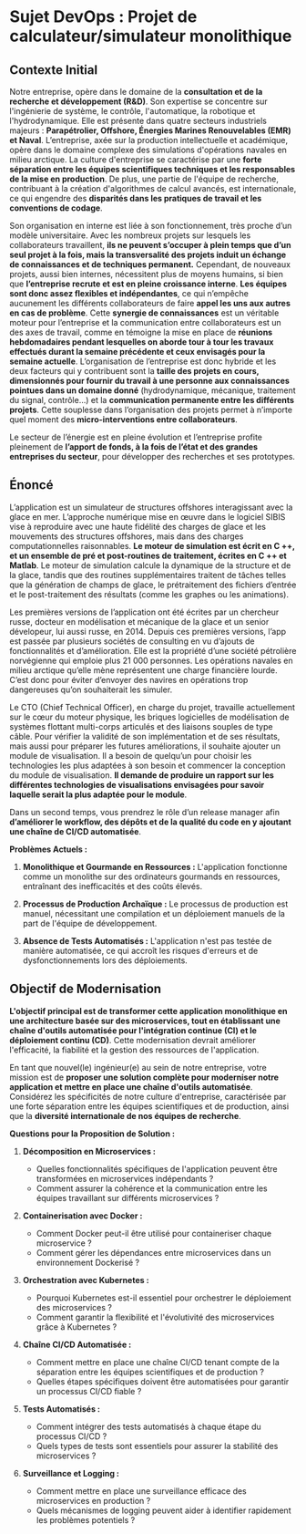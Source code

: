 # Sujet DevOps : Projet de calculateur/simulateur monolithique

## Contexte Initial

Notre entreprise, opère dans le domaine de la **consultation et de la recherche et développement (R&D)**. Son expertise se concentre sur l'ingénierie de système, le contrôle, l'automatique, la robotique et l'hydrodynamique. Elle est présente dans quatre secteurs industriels majeurs : **Parapétrolier, Offshore, Énergies Marines Renouvelables (EMR) et Naval**.
L’entreprise, axée sur la production intellectuelle et académique, opère dans le domaine complexe des simulations d'opérations navales en milieu arctique. La culture d'entreprise se caractérise par une **forte séparation entre les équipes scientifiques techniques et les responsables de la mise en production**. De plus, une partie de l'équipe de recherche, contribuant à la création d'algorithmes de calcul avancés, est internationale, ce qui engendre des **disparités dans les pratiques de travail et les conventions de codage**.

Son organisation en interne est liée à son fonctionnement, très proche d’un modèle universitaire. Avec les nombreux projets sur lesquels les collaborateurs travaillent, **ils ne peuvent s’occuper à plein temps que d’un seul projet à la fois, mais la transversalité des projets induit un échange de connaissances et de techniques permanent.** Cependant, de nouveaux projets, aussi bien internes, nécessitent plus de moyens humains, si bien que **l’entreprise recrute et est en pleine croissance interne**. **Les équipes sont donc assez flexibles et indépendantes**, ce qui n’empêche aucunement les différents collaborateurs de faire **appel les uns aux autres en cas de problème**. Cette **synergie de connaissances** est un véritable moteur pour l’entreprise et la communication entre collaborateurs est un des axes de travail, comme en témoigne la mise en place de **réunions hebdomadaires pendant lesquelles on aborde tour à tour les travaux effectués durant la semaine précédente et ceux envisagés pour la semaine actuelle**. L’organisation de l’entreprise est donc hybride et les deux facteurs qui y contribuent sont la **taille des projets en cours, dimensionnés pour fournir du travail à une personne aux connaissances pointues dans un domaine donné** (hydrodynamique, mécanique, traitement du signal, contrôle...) et la **communication permanente entre les différents projets**. Cette souplesse dans l’organisation des projets permet à n’importe quel moment des **micro-interventions entre collaborateurs**.

Le secteur de l’énergie est en pleine évolution et l’entreprise profite pleinement de **l’apport de fonds, à la fois de l’état et des grandes entreprises du secteur**, pour développer des recherches et ses prototypes.

## Énoncé

L’application est un simulateur de structures offshores interagissant avec la glace en mer. L’approche numérique mise en œuvre dans le logiciel SIBIS vise à reproduire avec une haute fidélité des charges de glace et les mouvements des structures offshores, mais dans des charges computationnelles raisonnables. **Le moteur de simulation est écrit en C ++, et un ensemble de pré et post-routines de traitement, écrites en C ++ et Matlab**. Le moteur de simulation calcule la dynamique de la structure et de la glace, tandis que des routines supplémentaires traitent de tâches telles que la génération de champs de glace, le prétraitement des fichiers d’entrée et le post-traitement des résultats (comme les graphes ou les animations). 

Les premières versions de l’application ont été écrites par un chercheur russe, docteur en modélisation et mécanique de la glace et un senior dévelopeur, lui aussi russe, en 2014. Depuis ces premières versions, l’app est passée par plusieurs sociétés de consulting en vu d’ajouts de fonctionnalités et d’amélioration. Elle est la propriété d’une société pétrolière norvégienne qui emploie plus 21 000 personnes. Les opérations navales en milieu arctique qu’elle mène représentent une charge financière lourde. C’est donc pour éviter d’envoyer des navires en opérations trop dangereuses qu’on souhaiterait les simuler.

Le CTO (Chief Technical Officer), en charge du projet, travaille actuellement sur le cœur du moteur physique, les briques logicielles de modélisation de systèmes flottant multi-corps articulés et des liaisons souples de type câble. Pour vérifier la validité de son implémentation et de ses résultats, mais aussi pour préparer les futures améliorations, il souhaite ajouter un module de visualisation. Il a besoin de quelqu’un pour choisir les technologies les plus adaptées à son besoin et commencer la conception du module de visualisation. **Il demande de produire un rapport sur les différentes technologies de visualisations envisagées pour savoir laquelle serait la plus adaptée pour le module**.

Dans un second temps, vous prendrez le rôle d’un release manager afin **d’améliorer le workflow, des dépôts et de la qualité du code en y ajoutant une chaîne de CI/CD automatisée**.

**Problèmes Actuels :**

1. **Monolithique et Gourmande en Ressources :** L'application fonctionne comme un monolithe sur des ordinateurs gourmands en ressources, entraînant des inefficacités et des coûts élevés.

2. **Processus de Production Archaïque :** Le processus de production est manuel, nécessitant une compilation et un déploiement manuels de la part de l'équipe de développement.

3. **Absence de Tests Automatisés :** L'application n'est pas testée de manière automatisée, ce qui accroît les risques d'erreurs et de dysfonctionnements lors des déploiements.

## Objectif de Modernisation

**L'objectif principal est de transformer cette application monolithique en une architecture basée sur des microservices, tout en établissant une chaîne d'outils automatisée pour l'intégration continue (CI) et le déploiement continu (CD)**. Cette modernisation devrait améliorer l'efficacité, la fiabilité et la gestion des ressources de l'application.



En tant que nouvel(le) ingénieur(e) au sein de notre entreprise, votre mission est de **proposer une solution complète pour moderniser notre application et mettre en place une chaîne d'outils automatisée**. Considérez les spécificités de notre culture d'entreprise, caractérisée par une forte séparation entre les équipes scientifiques et de production, ainsi que la **diversité internationale de nos équipes de recherche**.

**Questions pour la Proposition de Solution :**

1. **Décomposition en Microservices :**
   - Quelles fonctionnalités spécifiques de l'application peuvent être transformées en microservices indépendants ?
   - Comment assurer la cohérence et la communication entre les équipes travaillant sur différents microservices ?

2. **Containerisation avec Docker :**
   - Comment Docker peut-il être utilisé pour containeriser chaque microservice ?
   - Comment gérer les dépendances entre microservices dans un environnement Dockerisé ?

3. **Orchestration avec Kubernetes :**
   - Pourquoi Kubernetes est-il essentiel pour orchestrer le déploiement des microservices ?
   - Comment garantir la flexibilité et l'évolutivité des microservices grâce à Kubernetes ?

4. **Chaîne CI/CD Automatisée :**
   - Comment mettre en place une chaîne CI/CD tenant compte de la séparation entre les équipes scientifiques et de production ?
   - Quelles étapes spécifiques doivent être automatisées pour garantir un processus CI/CD fiable ?

5. **Tests Automatisés :**
   - Comment intégrer des tests automatisés à chaque étape du processus CI/CD ?
   - Quels types de tests sont essentiels pour assurer la stabilité des microservices ?

6. **Surveillance et Logging :**
   - Comment mettre en place une surveillance efficace des microservices en production ?
   - Quels mécanismes de logging peuvent aider à identifier rapidement les problèmes potentiels ?
